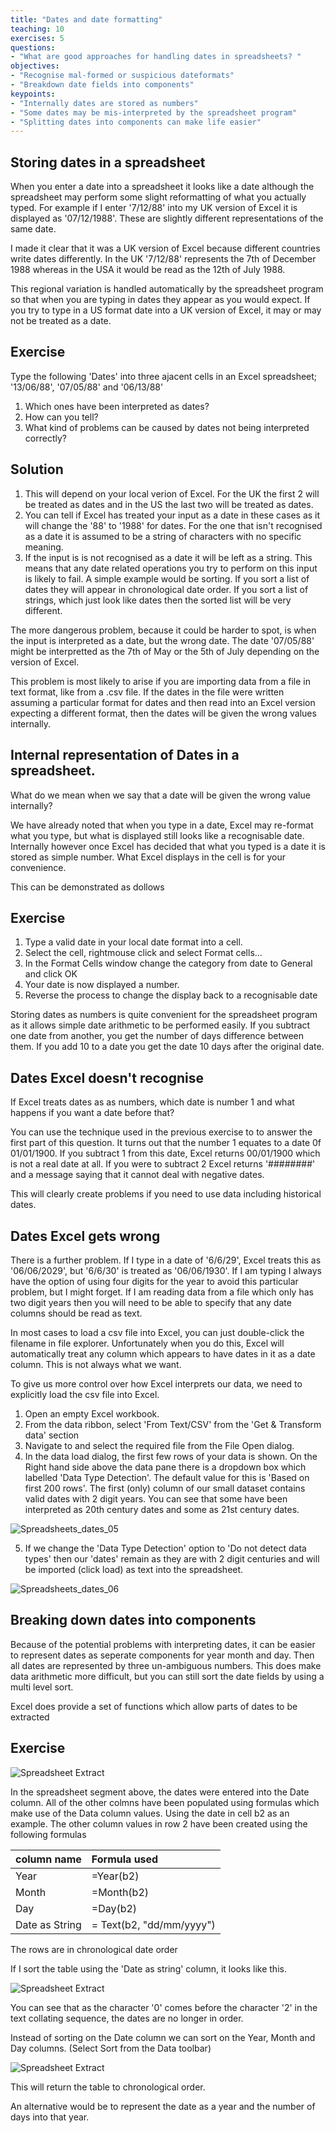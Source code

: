 ```yaml
---
title: "Dates and date formatting"
teaching: 10
exercises: 5
questions:
- "What are good approaches for handling dates in spreadsheets? "
objectives:
- "Recognise mal-formed or suspicious dateformats"
- "Breakdown date fields into components"
keypoints:
- "Internally dates are stored as numbers"
- "Some dates may be mis-interpreted by the spreadsheet program"
- "Splitting dates into components can make life easier"
---
```


## Storing dates in a spreadsheet

When you enter a date into a spreadsheet it looks like a date although the spreadsheet may perform some slight reformatting of what you actually typed. For example if I enter '7/12/88' into my UK version of Excel it is displayed as '07/12/1988'. These are slightly different representations of the same date.

I made it clear that it was a UK version of Excel because different countries write dates differently. In the UK '7/12/88' represents the 7th of December 1988 whereas in the USA it would be read as the 12th of July 1988.

This regional variation is handled automatically by the spreadsheet program so that when you are typing in dates they appear as you would expect. If you try to type in a US format date into a UK version of Excel, it may or may not be treated as a date.

## Exercise

Type the following 'Dates' into three ajacent cells in an Excel spreadsheet; '13/06/88', '07/05/88' and '06/13/88'

1. Which ones have been interpreted as dates?
2. How can you tell?
3. What kind of problems can be caused by dates not being interpreted correctly?

## Solution

1. This will depend on your local verion of Excel. For the UK the first 2 will be treated as dates and in the US the last two will be treated as dates.
2. You can tell if Excel has treated your input as a date in these cases as it will change the '88' to '1988' for dates. For the one that isn't recognised as a date it is assumed to be a string of characters with no specific meaning.
3. If the input is is not recognised as a date it will be left as a string. This means that any date related operations you try to perform on this input is likely to fail. A simple example would be sorting. If you sort a list of dates they will appear in chronological date order. If you sort a list of strings, which just look like dates then the sorted list will be very different.

The more dangerous problem, because it could be harder to spot, is when the input is interpreted as a date, but the wrong date. The date '07/05/88' might be interpretted as the 7th of May or the 5th of July depending on the version of Excel.

This problem is most likely to arise if you are importing data from a file in text format, like from a .csv file. If the dates in the file were written assuming a particular format for dates and then read into an Excel version expecting a different format, then the dates will be given the wrong values internally. 




## Internal representation of Dates in a spreadsheet.

What do we mean when we say that a date will be given the wrong value internally? 

We have already noted that when you type in a date, Excel may re-format what you type, but what is displayed still looks like a recognisable date. Internally however once Excel has decided that what you typed is a date it is stored as simple number. What Excel displays in the cell is for your convenience.

This can be demonstrated as dollows

## Exercise

1. Type a valid date in your local date format into a cell. 
2. Select the cell, rightmouse click and select Format cells...
3. In the Format Cells window change the category from date to General and click OK
4. Your date is now displayed a number.
5. Reverse the process to change the display back to a recognisable date


Storing dates as numbers is quite convenient for the spreadsheet program as it allows simple date arithmetic to be performed easily. If you subtract one date from another, you get the number of days difference between them. If you add 10 to a date you get the date 10 days after the original date.


## Dates Excel doesn't recognise

If Excel treats dates as as numbers, which date is number 1 and what happens if you want a date before that?

You can use the technique used in the previous exercise to to answer the first part of this question. It turns out that the number 1 equates to a date 0f 01/01/1900. If you subtract 1 from this date, Excel returns 00/01/1900 which is not a real date at all. If you were to subtract 2 Excel returns '########' and a message saying that it cannot deal with negative dates. 

This will clearly create problems if you need to use data including historical dates.

## Dates Excel gets wrong

There is a further problem. If I type in a date of '6/6/29', Excel treats this as '06/06/2029', but '6/6/30' is treated as '06/06/1930'. If I am typing I always have the option of using four digits for the year to avoid this particular problem, but I might forget. If I am reading data from a file which only has two digit years then you will need to be able to specify that any date columns should be read as text. 

In most cases to load a csv file into Excel, you can just double-click the filename in file explorer. Unfortunately when you do this, Excel will automatically treat any column which appears to have dates in it as a date column. This is not always what we want. 

To give us more control over how Excel interprets our data, we need to explicitly load the csv file into Excel.

1. Open an empty Excel workbook. 
2. From the data ribbon, select 'From Text/CSV' from the 'Get & Transform data' section
3. Navigate to and select the required file from the File Open dialog. 
4. In the data load dialog, the first few rows of your data is shown. On the Right hand side above the data pane there is a dropdown box which labelled 'Data Type Detection'. The default value for this is 'Based on first 200 rows'. The first (only) column of our small dataset contains valid dates with 2 digit years. You can see that some have been interpreted as 20th century dates and some as 21st century dates.

![Spreadsheets_dates_05](../fig/Spreadsheets_dates_05.png)

5. If we change the 'Data Type Detection' option to 'Do not detect data types' then our 'dates' remain as they are with 2 digit centuries and will be imported (click load) as text into the spreadsheet.


![Spreadsheets_dates_06](../fig/Spreadsheets_dates_06.png)
 
 
## Breaking down dates into components

Because of the potential problems with interpreting dates, it can be easier to represent dates as seperate components for year month and day. Then all dates are represented by three un-ambiguous numbers. This does make data arithmetic more difficult, but you can still sort the date fields by using a multi level sort.

Excel does provide a set of functions which allow parts of dates to be extracted

## Exercise 

 
![Spreadsheet Extract](../fig/Spreadsheets_dates_01.png)

In the spreadsheet segment above, the dates were entered into the Date column. 
All of the other colmns have been populated using formulas which make use of the Data column values.
Using the date in cell b2 as an example. The other column values in row 2 have been created using the following formulas

| column name | Formula used |
|-------------|:-----------------|
|Year         | =Year(b2) |
| Month       | =Month(b2) |
| Day         | =Day(b2)  |
|Date as String | = Text(b2, "dd/mm/yyyy") |

The rows are in chronological date order

If I sort the table using the 'Date as string' column, it looks like this.

![Spreadsheet Extract](../fig/Spreadsheets_dates_02.png)

You can see that as the character '0' comes before the character '2' in the text collating sequence, the dates are no longer in order.

Instead of sorting on the Date column we can sort on the Year, Month and Day columns. (Select Sort from the Data toolbar)


![Spreadsheet Extract](../fig/Spreadsheets_dates_03.png)

This will return the table to chronological order. 

An alternative would be to represent the date as a year and the number of days into that year. 



